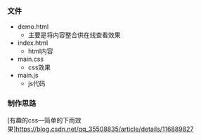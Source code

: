 ### 文件
- demo.html
  * 主要是将内容整合供在线查看效果
- index.html
  * html内容
- main.css
  * css效果
- main.js
  * js代码

### 制作思路
[有趣的css—简单的下雨效果]https://blog.csdn.net/qq_35508835/article/details/116889827

